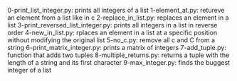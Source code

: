 0-print_list_integer.py: prints all integers of a list
1-element_at.py: retureve an element from a list like in c
2-replace_in_list.py: replaces an element in a list
3-print_reversed_list_integer.py: prints all integers in a list in reverse order
4-new_in_list.py: rplaces an element in a list at a specific position without modifying the original list
5-no_c.py: remove all c and C from a string
6-print_matrix_integer.py: prints a matrix of integers
7-add_tuple.py: function that adds two tuples
8-multiple_returns.py: returns a tuple with the length of a string and its first character
9-max_integer.py: finds the buggest integer of a list
